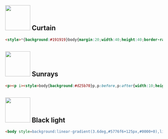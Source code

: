 ## <img src=https://cssbattle.dev/targets/109.png height=80> Curtain
```html
<style>*{background:#191919}body{margin:20;width:40;height:40;border-radius:50%;color:f6e59c;box-shadow:0 0,0 60px,0 120px,0 180px,60px 60px,60px 120px,120px 60px,60px 0,120px 0,180px 0;}
```
## <img src=https://cssbattle.dev/targets/110.png height=80> Sunrays
```html
<p><p i><style>body{background:#d25b70}p,p:before,p:after{width:10;height:100;background:#f2e09f;border-radius:5px;margin:80 auto;content:"";position:fixed}p{position:relative}p:before{transform:rotate(30deg);left:230;top:10}p:after{transform:rotate(-30deg);left:160;top:10}[i]{transform:rotate(90deg);top:-110;left:-70;box-shadow:0 -140px#f2e09f}[i]:before{left:-35;top:-89}[i]:after{left:-35;top:-211}
```
## <img src=https://cssbattle.dev/targets/113.png height=80> Black light
```html
<body style=background:linear-gradient(3.6deg,#5776f6+125px,#0000+0),linear-gradient(-3.6deg,#191919+200px,#5776f6+0>
```
